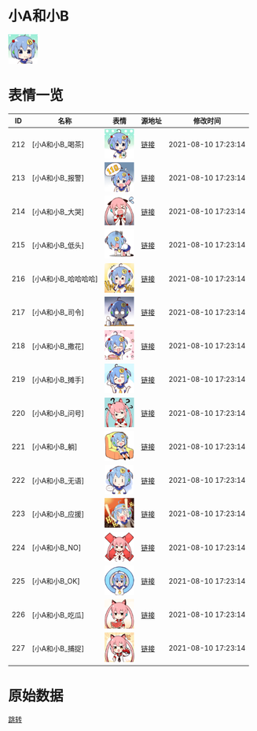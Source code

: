 # 小A和小B

<img src="./cover.jpg" height="60" alt="cover" />

# 表情一览

|ID|名称|表情|源地址|修改时间|
|----|----|----|----|----|
|212|[小A和小B_喝茶]|<img src="./pic/000212_%5B小A和小B_喝茶%5D.png" height="60" alt="喝茶"/>|[链接](http://i0.hdslb.com/bfs/emote/d2acc1227312dd64284d809ab66d3c7f7d8ec020.png)|2021-08-10 17:23:14|
|213|[小A和小B_报警]|<img src="./pic/000213_%5B小A和小B_报警%5D.png" height="60" alt="报警"/>|[链接](http://i0.hdslb.com/bfs/emote/7f482b82a3de44ae14537cbafcbc40cf65f7113e.png)|2021-08-10 17:23:14|
|214|[小A和小B_大哭]|<img src="./pic/000214_%5B小A和小B_大哭%5D.png" height="60" alt="大哭"/>|[链接](http://i0.hdslb.com/bfs/emote/77545a5e420e2c43e0e4a7996a71769638ae3f90.png)|2021-08-10 17:23:14|
|215|[小A和小B_低头]|<img src="./pic/000215_%5B小A和小B_低头%5D.png" height="60" alt="低头"/>|[链接](http://i0.hdslb.com/bfs/emote/0d23b726b084280f941f14919ce63c43f8bc724c.png)|2021-08-10 17:23:14|
|216|[小A和小B_哈哈哈哈]|<img src="./pic/000216_%5B小A和小B_哈哈哈哈%5D.png" height="60" alt="哈哈哈哈"/>|[链接](http://i0.hdslb.com/bfs/emote/6f5210b7d0a6b14f586df1f91f5c3a46c1296b43.png)|2021-08-10 17:23:14|
|217|[小A和小B_司令]|<img src="./pic/000217_%5B小A和小B_司令%5D.png" height="60" alt="司令"/>|[链接](http://i0.hdslb.com/bfs/emote/a594a91717e28bdcab82821086a41160a1345c45.png)|2021-08-10 17:23:14|
|218|[小A和小B_撒花]|<img src="./pic/000218_%5B小A和小B_撒花%5D.png" height="60" alt="撒花"/>|[链接](http://i0.hdslb.com/bfs/emote/874d2c39a0ca891abce5e65fafc287e0c2d3bbea.png)|2021-08-10 17:23:14|
|219|[小A和小B_摊手]|<img src="./pic/000219_%5B小A和小B_摊手%5D.png" height="60" alt="摊手"/>|[链接](http://i0.hdslb.com/bfs/emote/6f058f78bce5d1c9b370c3807c891e685bb68a17.png)|2021-08-10 17:23:14|
|220|[小A和小B_问号]|<img src="./pic/000220_%5B小A和小B_问号%5D.png" height="60" alt="问号"/>|[链接](http://i0.hdslb.com/bfs/emote/f077d5ecf0e86f24991a104f995b3a652091d529.png)|2021-08-10 17:23:14|
|221|[小A和小B_躺]|<img src="./pic/000221_%5B小A和小B_躺%5D.png" height="60" alt="躺"/>|[链接](http://i0.hdslb.com/bfs/emote/9038d450dbadaf132847d67cb26931aa5bf76d4c.png)|2021-08-10 17:23:14|
|222|[小A和小B_无语]|<img src="./pic/000222_%5B小A和小B_无语%5D.png" height="60" alt="无语"/>|[链接](http://i0.hdslb.com/bfs/emote/1a805b885a1691e9bf4425164a9400e2457f4d1b.png)|2021-08-10 17:23:14|
|223|[小A和小B_应援]|<img src="./pic/000223_%5B小A和小B_应援%5D.png" height="60" alt="应援"/>|[链接](http://i0.hdslb.com/bfs/emote/af8f017e383a1999e26a7f91c3ec3c83fbb7ba77.png)|2021-08-10 17:23:14|
|224|[小A和小B_NO]|<img src="./pic/000224_%5B小A和小B_NO%5D.png" height="60" alt="NO"/>|[链接](http://i0.hdslb.com/bfs/emote/ee0de8296b20d295b79ea9b70ca4f126eb4aff1d.png)|2021-08-10 17:23:14|
|225|[小A和小B_OK]|<img src="./pic/000225_%5B小A和小B_OK%5D.png" height="60" alt="OK"/>|[链接](http://i0.hdslb.com/bfs/emote/5ae25cc388c59192133f08345e461098fad4e63b.png)|2021-08-10 17:23:14|
|226|[小A和小B_吃瓜]|<img src="./pic/000226_%5B小A和小B_吃瓜%5D.png" height="60" alt="吃瓜"/>|[链接](http://i0.hdslb.com/bfs/emote/70776b579d2952580249ac6a52e724850d037591.png)|2021-08-10 17:23:14|
|227|[小A和小B_捕捉]|<img src="./pic/000227_%5B小A和小B_捕捉%5D.png" height="60" alt="捕捉"/>|[链接](http://i0.hdslb.com/bfs/emote/8bf33ff2f9699286102fb1a256a2523695c17d35.png)|2021-08-10 17:23:14|

# 原始数据

[跳转](./raw.json)

